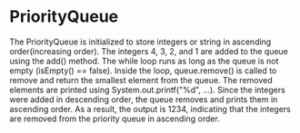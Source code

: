 # PriorityQueue


The PriorityQueue<Integer> is initialized to store integers or string  in ascending order(increasing order).
The integers 4, 3, 2, and 1 are added to the queue using the add() method.
The while loop runs as long as the queue is not empty (isEmpty() == false).
Inside the loop, queue.remove() is called to remove and return the smallest element from the queue.
The removed elements are printed using System.out.printf("%d", ...).
Since the integers were added in descending order, the queue removes and prints them in ascending order.
As a result, the output is 1234, indicating that the integers are removed from the priority queue in ascending order.
